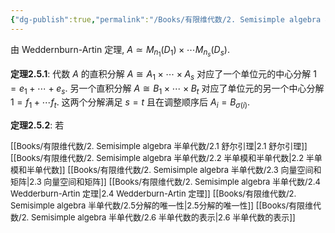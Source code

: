```yaml
---
{"dg-publish":true,"permalink":"/Books/有限维代数/2. Semisimple algebra 半单代数/2.5分解的唯一性/","dgPassFrontmatter":true,"created":"2024-08-11T14:17:28.459+08:00","updated":"2024-08-17T10:47:47.642+08:00"}
---
```


由 Weddernburn-Artin 定理,  $A\simeq M_{n_1}(D_1)\times\cdots M_{n_s}(D_s)$.

**定理2.5.1**: 代数 $A$ 的直积分解 $A\cong A_1\times\cdots\times A_s$ 对应了一个单位元的中心分解 $1=e_{1}+\cdots+e_s$. 另一个直积分解 $A\cong B_1\times\cdots\times B_t$ 对应了单位元的另一个中心分解 $1=f_1+\cdots f_t$. 这两个分解满足 $s=t$ 且在调整顺序后 $A_i=B_{\sigma(i)}$.

**定理2.5.2**: 若



<font size="2">[[Books/有限维代数/2. Semisimple algebra 半单代数/2.1 舒尔引理\|2.1 舒尔引理]]</font>
<font size="2">[[Books/有限维代数/2. Semisimple algebra 半单代数/2.2 半单模和半单代数\|2.2 半单模和半单代数]]</font>
<font size="2">[[Books/有限维代数/2. Semisimple algebra 半单代数/2.3 向量空间和矩阵\|2.3 向量空间和矩阵]]</font>
<font size="2">[[Books/有限维代数/2. Semisimple algebra 半单代数/2.4 Wedderburn-Artin 定理\|2.4 Wedderburn-Artin 定理]]</font>
<font size="2">[[Books/有限维代数/2. Semisimple algebra 半单代数/2.5分解的唯一性\|2.5分解的唯一性]]</font>
<font size="2">[[Books/有限维代数/2. Semisimple algebra 半单代数/2.6 半单代数的表示\|2.6 半单代数的表示]]</font>
